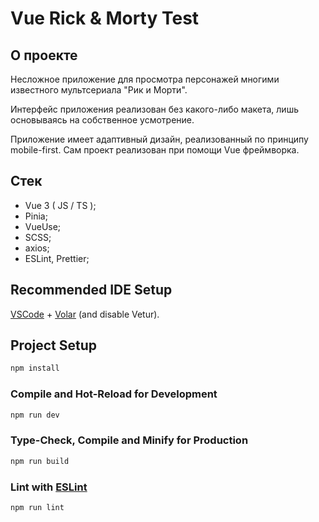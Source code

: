 # Vue Rick & Morty Test

## О проекте
Несложное приложение для просмотра персонажей многими известного мультсериала "Рик и Морти".

Интерфейс приложения реализован без какого-либо макета, лишь основываясь на собственное усмотрение.

Приложение имеет адаптивный дизайн, реализованный по принципу mobile-first. Сам проект реализован при помощи Vue фреймворка.

## Стек
- Vue 3 ( JS / TS );
- Pinia;
- VueUse;
- SCSS;
- axios;
- ESLint, Prettier;


## Recommended IDE Setup

[VSCode](https://code.visualstudio.com/) + [Volar](https://marketplace.visualstudio.com/items?itemName=Vue.volar) (and disable Vetur).

## Project Setup

```sh
npm install
```

### Compile and Hot-Reload for Development

```sh
npm run dev
```

### Type-Check, Compile and Minify for Production

```sh
npm run build
```

### Lint with [ESLint](https://eslint.org/)

```sh
npm run lint
```

